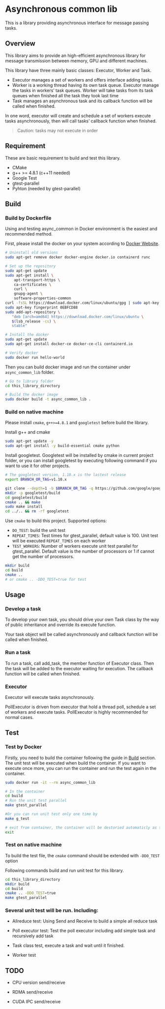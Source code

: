 # Asynchronous common lib

This is a library providing asynchronous interface for message passing tasks.

## Overview

This library aims to provide an high-efficient asynchronous library for message transmission between memory, GPU and different machines. 

This library have three mainly basic classes: Executor, Worker and Task. 

* Executor manages a set of workers and offers interface adding tasks. 
* Worker is a working thread having its own task queue. Executor manage the tasks in workers’ task queues. Worker will take tasks from its task queues when finished all the task they took last time
* Task manages an asynchronous task and its callback function will be called when finished.

In one word, executor will create and schedule a set of workers execute tasks asynchronously, then will call tasks’ callback function when finished.

> Caution: tasks may not execute in order

## Requirement

These are basic requirement to build and test this library.

* CMake
* g++ >= 4.8.1 (c++11 needed)
* Google Test
* gtest-parallel
* Pyhton (needed by gtest-parallel)

## Build

### Build by Dockerfile

Using and testing async_common in Docker environment is the easiest and recommended method.

First, please install the docker on your system according to [Docker Website](https://docs.docker.com/install/).

```bash
# Uninstall old versions
sudo apt-get remove docker docker-engine docker.io containerd runc

# Set up the repository
sudo apt-get update
sudo apt-get install \
    apt-transport-https \
    ca-certificates \
    curl \
    gnupg-agent \
    software-properties-common
curl -fsSL https://download.docker.com/linux/ubuntu/gpg | sudo apt-key add -
sudo apt-key fingerprint 0EBFCD88
sudo add-apt-repository \
   "deb [arch=amd64] https://download.docker.com/linux/ubuntu \
   $(lsb_release -cs) \
   stable"

# Install the docker
sudo apt-get update
sudo apt-get install docker-ce docker-ce-cli containerd.io

# Verify docker
sudo docker run hello-world
```

Then you can build docker image and run the container under `async_common_lib` folder.

```bash
# Go to library folder
cd this_library_directory

# Build the docker image
sudo docker build -t async_common_lib .
```

### Build on native machine

Please install `cmake`, `g++>=4.8.1` and `googletest` before build the library.

Install g++ and cmake

```bash
sudo apt-get update -y
sudo apt-get install -y build-essential cmake python
```

Install googletest. Googletest will be installed by cmake in current project folder, or you can install googletest by executing following command if you want to use it for other projects.

```bash
# The googletest version, 1.10.x is the lastest release
export BRANCH_OR_TAG=v1.10.x

git clone --depth=1 -b $BRANCH_OR_TAG -q https://github.com/google/googletest.git googletest
mkdir -p googletest/build
cd googletest/build
cmake .. && make
sudo make install
cd ../.. && rm -rf googletest
```

Use `cmake` to build this project. Supported options: 

* `DO_TEST`: build the unit test
* `REPEAT_TIMES`: Test times for gtest_parallel, default value is 100. Unit test will be executed `REPEAT_TIMES` on each worker
* `TEST_WORKERS`: Number of workers execute unit test parallel for gtest_parallel. Default value is the number of processors or 1 if cannot get the number of processors.

```bash
mkdir build
cd build
cmake ..
# or cmake .. -DDO_TEST=true for test
```

## Usage

### Develop a task

To develop your own task, you should drive your own Task class by the way of public inheritance and override its execute function.

Your task object will be called asynchronously and callback function will be called when finished.

### Run a task 

To run a task, call add_task, the member function of Executor class. Then the task will be added to the executor waiting for execution. The callback function will be called when finished.


### Executor

Executor will execute tasks asynchronously. 

PollExecutor is driven from executor that hold a thread poll, schedule a set of workers and execute tasks. PollExecutor is highly recommended for normal cases.

## Test

### Test by Docker

Firstly, you need to build the container following the guide in [Build](##Build) section. The unit test will be executed when build the container. If you want to execute once more, you can run the container and run the test again in the container.

```bash
sudo docker run -it --rm async_common_lib

# In the container
cd build
# Run the unit test parallel
make gtest_parallel

#Or you can run unit test only one time by
make g_test

# exit from container, the container will be destoried automaticly as the option `--rm` in docker run command.
exit
```

### Test on native machine

To build the test file, the `cmake` command should be extended with `-DDO_TEST` option

Following commands build and run unit test for this library.

```bash
cd this_library_directory
mkdir build
cd build
cmake .. -DDO_TEST=true
make gtest_parallel
```

### Several unit test will be run. Including:

* Allreduce test: Using Send and Receive to build a simple all reduce task

* Poll executor test: Test the poll executor including add simple task and recursively add task

* Task class test, execute a task and wait until it finished.

* Worker test


## TODO

* CPU version send/receive

* RDMA send/receive

* CUDA IPC send/receive





